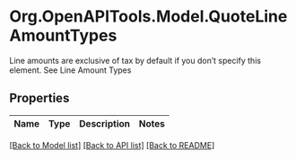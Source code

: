 # Org.OpenAPITools.Model.QuoteLineAmountTypes
Line amounts are exclusive of tax by default if you don’t specify this element. See Line Amount Types

## Properties

Name | Type | Description | Notes
------------ | ------------- | ------------- | -------------

[[Back to Model list]](../README.md#documentation-for-models) [[Back to API list]](../README.md#documentation-for-api-endpoints) [[Back to README]](../README.md)

